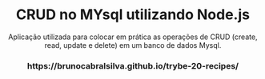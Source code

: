 <h1 align="center">CRUD no MYsql utilizando Node.js</h1>

<p align="center">
Aplicação utilizada para colocar em prática as operações de CRUD (create, read, update e delete) em um banco de dados Mysql.
</p>

<h3 align="center">https://brunocabralsilva.github.io/trybe-20-recipes/</h3>

